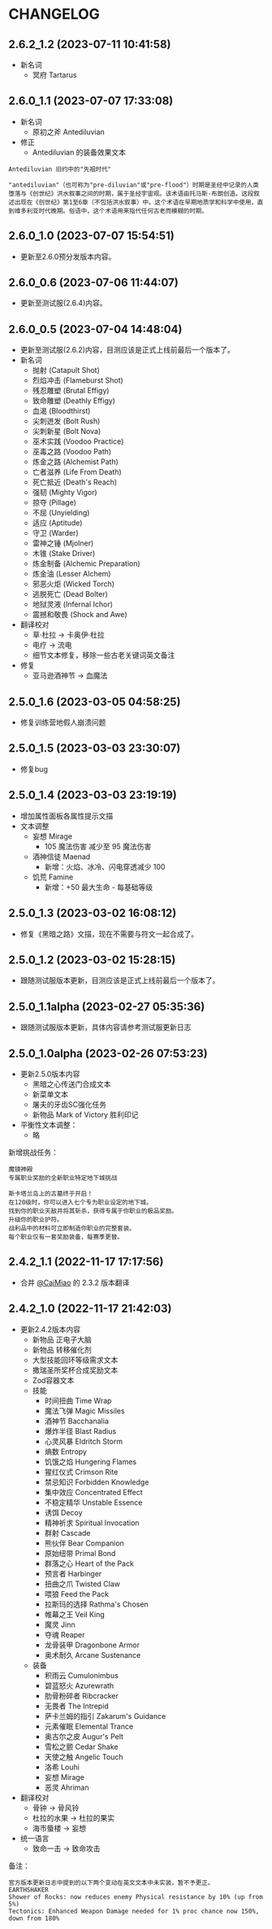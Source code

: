 # CHANGELOG

## 2.6.2_1.2 (2023-07-11 10:41:58)
- 新名词
    - 冥府 Tartarus

## 2.6.0_1.1 (2023-07-07 17:33:08)
- 新名词
    - 原初之斧 Antediluvian
- 修正
    - Antediluvian 的装备效果文本

```
Antediluvian 旧约中的"先祖时代"

"antediluvian"（也可称为"pre-diluvian"或"pre-flood"）时期是圣经中记录的人类堕落与《创世纪》洪水叙事之间的时期，属于圣经宇宙观。该术语由托马斯·布朗创造。这段叙述出现在《创世纪》第1至6章（不包括洪水叙事）中。这个术语在早期地质学和科学中使用，直到维多利亚时代晚期。俗语中，这个术语用来指代任何古老而模糊的时期。
```

## 2.6.0_1.0 (2023-07-07 15:54:51)
- 更新至2.6.0预分发版本内容。

## 2.6.0_0.6 (2023-07-06 11:44:07)
- 更新至测试服(2.6.4)内容。

## 2.6.0_0.5 (2023-07-04 14:48:04)
- 更新至测试服(2.6.2)内容，目测应该是正式上线前最后一个版本了。
- 新名词
    - 抛射 (Catapult Shot)
    - 烈焰冲击 (Flameburst Shot)
    - 残忍雕塑 (Brutal Effigy)
    - 致命雕塑 (Deathly Effigy)
    - 血渴 (Bloodthirst)
    - 尖刺迸发 (Bolt Rush)
    - 尖刺新星 (Bolt Nova)
    - 巫术实践 (Voodoo Practice)
    - 巫毒之路 (Voodoo Path)
    - 炼金之路 (Alchemist Path)
    - 亡者滋养 (Life From Death)
    - 死亡抵近 (Death's Reach)
    - 强韧 (Mighty Vigor)
    - 掠夺 (Pillage)
    - 不屈 (Unyielding)
    - 适应 (Aptitude)
    - 守卫 (Warder)
    - 雷神之锤 (Mjolner)
    - 木锥 (Stake Driver)
    - 炼金制备 (Alchemic Preparation)
    - 炼金油 (Lesser Alchem)
    - 邪恶火炬 (Wicked Torch)
    - 逃脱死亡 (Dead Bolter)
    - 地狱灵液 (Infernal Ichor)
    - 震撼和敬畏 (Shock and Awe)
- 翻译校对
    - 草·杜拉 -> 卡奥伊·杜拉
    - 电疗 -> 流电
    - 细节文本修复，移除一些古老关键词英文备注
- 修复
    - 亚马逊酒神节 -> 血魔法


## 2.5.0_1.6 (2023-03-05 04:58:25)
- 修复训练营地假人崩溃问题

## 2.5.0_1.5 (2023-03-03 23:30:07)
- 修复bug

## 2.5.0_1.4 (2023-03-03 23:19:19)
- 增加属性面板各属性提示文描
- 文本调整
    - 妄想 Mirage
        - 105 魔法伤害 减少至 95 魔法伤害
    - 酒神信徒 Maenad
        - 新增：火焰、冰冷、闪电穿透减少 100
    - 饥荒 Famine 
        - 新增：+50 最大生命 - 每基础等级

## 2.5.0_1.3 (2023-03-02 16:08:12)
- 修复《黑暗之路》文描，现在不需要与符文一起合成了。

## 2.5.0_1.2 (2023-03-02 15:28:15)
- 跟随测试服版本更新，目测应该是正式上线前最后一个版本了。

## 2.5.0_1.1alpha (2023-02-27 05:35:36)
- 跟随测试服版本更新，具体内容请参考测试服更新日志

## 2.5.0_1.0alpha (2023-02-26 07:53:23)
- 更新2.5.0版本内容
    - 黑暗之心传送门合成文本
    - 新菜单文本
    - 屠夫的牙齿SC强化任务
    - 新物品 Mark of Victory 胜利印记
- 平衡性文本调整：
    - 略


新增挑战任务：
```
魔镜神殿
专属职业奖励的全新职业特定地下城挑战

斯卡塔兰岛上的古墓终于开启！
在120级时，你可以进入七个专为职业设定的地下城。
找到你的职业天敌并将其斩杀，获得专属于你职业的极品奖励。
升级你的职业护符。
战利品中的材料可立即制造你职业的完整套装。
每个职业仅有一套奖励装备，每赛季更替。
```

## 2.4.2_1.1 (2022-11-17 17:17:56)
- 合并 [@CaiMiao](https://github.com/CaiMiao)  的 2.3.2 版本翻译

## 2.4.2_1.0 (2022-11-17 21:42:03)
- 更新2.4.2版本内容
    - 新物品 正电子大脑
    - 新物品 转移催化剂
    - 大型技能回环等级需求文本
    - 撒瑞圣所奖杯合成奖励文本
    - Zod容器文本
    - 技能
        - 时间扭曲 Time Wrap
        - 魔法飞弹 Magic Missiles
        - 酒神节 Bacchanalia
        - 爆炸半径 Blast Radius
        - 心灵风暴 Eldritch Storm
        - 熵数 Entropy
        - 饥饿之焰 Hungering Flames
        - 猩红仪式 Crimson Rite
        - 禁忌知识 Forbidden Knowledge
        - 集中效应 Concentrated Effect
        - 不稳定精华 Unstable Essence
        - 诱饵 Decoy
        - 精神祈求 Spiritual Invocation
        - 群射 Cascade
        - 熊伙伴 Bear Companion
        - 原始纽带 Primal Bond
        - 群落之心 Heart of the Pack
        - 预言者 Harbinger
        - 扭曲之爪 Twisted Claw
        - 喂狼 Feed the Pack
        - 拉斯玛的选择 Rathma's Chosen
        - 帷幕之王 Veil King
        - 魔灵 Jinn
        - 夺魂 Reaper
        - 龙骨装甲 Dragonbone Armor
        - 奥术耐久 Arcane Sustenance
    - 装备
        - 积雨云 Cumulonimbus
        - 碧蓝怒火 Azurewrath
        - 肋骨粉碎者 Ribcracker
        - 无畏者 The Intrepid
        - 萨卡兰姆的指引 Zakarum's Guidance
        - 元素催眠 Elemental Trance
        - 奥古尔之皮 Augur's Pelt
        - 雪松之颤 Cedar Shake
        - 天使之触 Angelic Touch
        - 洛希 Louhi
        - 妄想 Mirage
        - 恶灵 Ahriman
- 翻译校对
    - 骨钟 -> 骨风铃
    - 杜拉的水果 -> 杜拉的果实
    - 海市蜃楼 -> 妄想
- 统一语言
    - 致命一击 -> 致命攻击

备注：
```
官方版本更新日志中提到的以下两个变动在英文文本中未实装，暂不予更正。
EARTHSHAKER
Shower of Rocks: now reduces enemy Physical resistance by 10% (up from 5%)
Tectonics: Enhanced Weapon Damage needed for 1% proc chance now 150%, down from 180%
```